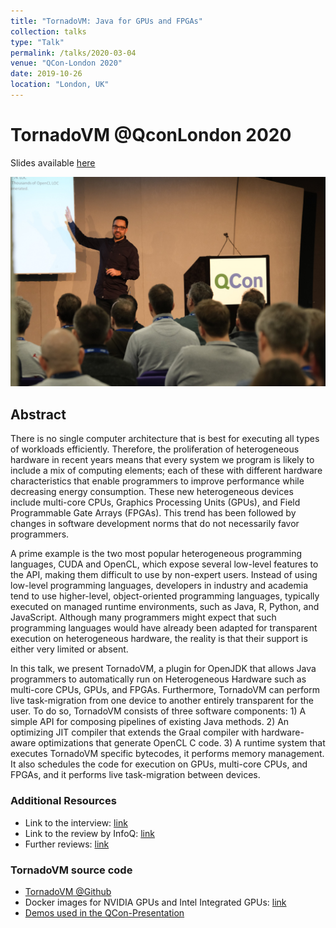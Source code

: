 ```yaml
---
title: "TornadoVM: Java for GPUs and FPGAs"
collection: talks
type: "Talk"
permalink: /talks/2020-03-04
venue: "QCon-London 2020"
date: 2019-10-26
location: "London, UK"
---
```


# TornadoVM @QconLondon 2020

Slides available [here](https://qconlondon.com/system/files/presentation-slides/juan_fumero_-_qcon2020-tornadovm.pdf)


[![](images/qconlondon/jjfumero-qconlondon.jpeg)](images/qconlondon/jjfumero-qconlondon.jpeg)

## Abstract

There is no single computer architecture that is best for executing all types of workloads efficiently. Therefore, the proliferation of heterogeneous hardware in recent years means that every system we program is likely to include a mix of computing elements; each of these with different hardware characteristics that enable programmers to improve performance while decreasing energy consumption. These new heterogeneous devices include multi-core CPUs, Graphics Processing Units (GPUs), and Field Programmable Gate Arrays (FPGAs). This trend has been followed by changes in software development norms that do not necessarily favor programmers.

A prime example is the two most popular heterogeneous programming languages, CUDA and OpenCL, which expose several low-level features to the API, making them difficult to use by non-expert users. Instead of using low-level programming languages, developers in industry and academia tend to use higher-level, object-oriented programming languages, typically executed on managed runtime environments, such as Java, R, Python, and JavaScript. Although many programmers might expect that such programming languages would have already been adapted for transparent execution on heterogeneous hardware, the reality is that their support is either very limited or absent.

In this talk, we present TornadoVM, a plugin for OpenJDK that allows Java programmers to automatically run on Heterogeneous Hardware such as multi-core CPUs, GPUs, and FPGAs. Furthermore, TornadoVM can perform live task-migration from one device to another entirely transparent for the user. To do so, TornadoVM consists of three software components: 1) A simple API for composing pipelines of existing Java methods. 2) An optimizing JIT compiler that extends the Graal compiler with hardware-aware optimizations that generate OpenCL C code. 3) A runtime system that executes TornadoVM specific bytecodes, it performs memory management. It also schedules the code for execution on GPUs, multi-core CPUs, and FPGAs, and it performs live task-migration between devices.


### Additional Resources

* Link to the interview: [link](https://qconlondon.com/london2020/presentation/tornadovm-and-compiling-languages-gpu-and-other-architectures)
* Link to the review by InfoQ: [link](https://www.infoq.com/news/2020/03/TornadoVM-QCon-London/)
* Further reviews: [link](http://blog.thestateofme.com/2020/03/10/further-thoughts-on-tornadovm/)


### TornadoVM source code

* [TornadoVM @Github](https://github.com/beehive-lab/TornadoVM)
* Docker images for NVIDIA GPUs and Intel Integrated GPUs: [link](https://github.com/beehive-lab/docker-tornado)
* [Demos used in the QCon-Presentation](https://github.com/jjfumero/qconlondon2020-tornadovm)